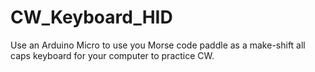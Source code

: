 # CW_Keyboard_HID
Use an Arduino Micro to use you Morse code paddle as a make-shift all caps keyboard for your computer to practice CW.
